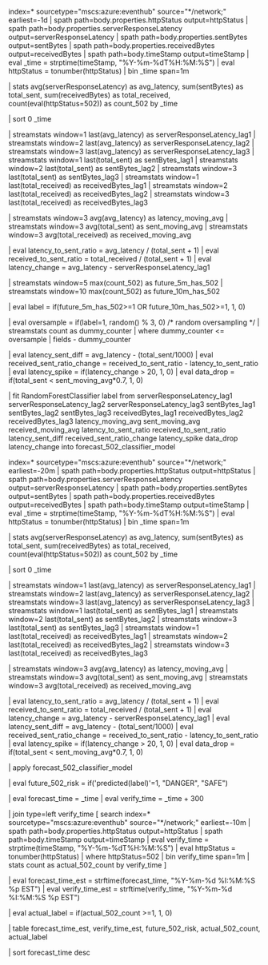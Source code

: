 index=* sourcetype="mscs:azure:eventhub" source="*/network;" earliest=-1d
| spath path=body.properties.httpStatus output=httpStatus
| spath path=body.properties.serverResponseLatency output=serverResponseLatency
| spath path=body.properties.sentBytes output=sentBytes
| spath path=body.properties.receivedBytes output=receivedBytes
| spath path=body.timeStamp output=timeStamp
| eval _time = strptime(timeStamp, "%Y-%m-%dT%H:%M:%S")
| eval httpStatus = tonumber(httpStatus)
| bin _time span=1m

| stats 
    avg(serverResponseLatency) as avg_latency,
    sum(sentBytes) as total_sent,
    sum(receivedBytes) as total_received,
    count(eval(httpStatus=502)) as count_502
  by _time

| sort 0 _time

| streamstats window=1 last(avg_latency) as serverResponseLatency_lag1
| streamstats window=2 last(avg_latency) as serverResponseLatency_lag2
| streamstats window=3 last(avg_latency) as serverResponseLatency_lag3
| streamstats window=1 last(total_sent) as sentBytes_lag1
| streamstats window=2 last(total_sent) as sentBytes_lag2
| streamstats window=3 last(total_sent) as sentBytes_lag3
| streamstats window=1 last(total_received) as receivedBytes_lag1
| streamstats window=2 last(total_received) as receivedBytes_lag2
| streamstats window=3 last(total_received) as receivedBytes_lag3

| streamstats window=3 avg(avg_latency) as latency_moving_avg
| streamstats window=3 avg(total_sent) as sent_moving_avg
| streamstats window=3 avg(total_received) as received_moving_avg

| eval latency_to_sent_ratio = avg_latency / (total_sent + 1)
| eval received_to_sent_ratio = total_received / (total_sent + 1)
| eval latency_change = avg_latency - serverResponseLatency_lag1

| streamstats window=5 max(count_502) as future_5m_has_502
| streamstats window=10 max(count_502) as future_10m_has_502

| eval label = if(future_5m_has_502>=1 OR future_10m_has_502>=1, 1, 0)

| eval oversample = if(label=1, random() % 3, 0)  /* random oversampling */
| streamstats count as dummy_counter
| where dummy_counter <= oversample
| fields - dummy_counter

| eval latency_sent_diff = avg_latency - (total_sent/1000)
| eval received_sent_ratio_change = received_to_sent_ratio - latency_to_sent_ratio
| eval latency_spike = if(latency_change > 20, 1, 0)
| eval data_drop = if(total_sent < sent_moving_avg*0.7, 1, 0)

| fit RandomForestClassifier label from 
    serverResponseLatency_lag1 serverResponseLatency_lag2 serverResponseLatency_lag3
    sentBytes_lag1 sentBytes_lag2 sentBytes_lag3
    receivedBytes_lag1 receivedBytes_lag2 receivedBytes_lag3
    latency_moving_avg sent_moving_avg received_moving_avg
    latency_to_sent_ratio received_to_sent_ratio
    latency_sent_diff received_sent_ratio_change latency_spike data_drop
    latency_change
    into forecast_502_classifier_model










index=* sourcetype="mscs:azure:eventhub" source="*/network;" earliest=-20m
| spath path=body.properties.httpStatus output=httpStatus
| spath path=body.properties.serverResponseLatency output=serverResponseLatency
| spath path=body.properties.sentBytes output=sentBytes
| spath path=body.properties.receivedBytes output=receivedBytes
| spath path=body.timeStamp output=timeStamp
| eval _time = strptime(timeStamp, "%Y-%m-%dT%H:%M:%S")
| eval httpStatus = tonumber(httpStatus)
| bin _time span=1m

| stats 
    avg(serverResponseLatency) as avg_latency,
    sum(sentBytes) as total_sent,
    sum(receivedBytes) as total_received,
    count(eval(httpStatus=502)) as count_502
  by _time

| sort 0 _time

| streamstats window=1 last(avg_latency) as serverResponseLatency_lag1
| streamstats window=2 last(avg_latency) as serverResponseLatency_lag2
| streamstats window=3 last(avg_latency) as serverResponseLatency_lag3
| streamstats window=1 last(total_sent) as sentBytes_lag1
| streamstats window=2 last(total_sent) as sentBytes_lag2
| streamstats window=3 last(total_sent) as sentBytes_lag3
| streamstats window=1 last(total_received) as receivedBytes_lag1
| streamstats window=2 last(total_received) as receivedBytes_lag2
| streamstats window=3 last(total_received) as receivedBytes_lag3

| streamstats window=3 avg(avg_latency) as latency_moving_avg
| streamstats window=3 avg(total_sent) as sent_moving_avg
| streamstats window=3 avg(total_received) as received_moving_avg

| eval latency_to_sent_ratio = avg_latency / (total_sent + 1)
| eval received_to_sent_ratio = total_received / (total_sent + 1)
| eval latency_change = avg_latency - serverResponseLatency_lag1
| eval latency_sent_diff = avg_latency - (total_sent/1000)
| eval received_sent_ratio_change = received_to_sent_ratio - latency_to_sent_ratio
| eval latency_spike = if(latency_change > 20, 1, 0)
| eval data_drop = if(total_sent < sent_moving_avg*0.7, 1, 0)

| apply forecast_502_classifier_model

| eval future_502_risk = if('predicted(label)'=1, "DANGER", "SAFE")

| eval forecast_time = _time
| eval verify_time = _time + 300

| join type=left verify_time
    [
      search index=* sourcetype="mscs:azure:eventhub" source="*/network;" earliest=-10m
      | spath path=body.properties.httpStatus output=httpStatus
      | spath path=body.timeStamp output=timeStamp
      | eval verify_time = strptime(timeStamp, "%Y-%m-%dT%H:%M:%S")
      | eval httpStatus = tonumber(httpStatus)
      | where httpStatus=502
      | bin verify_time span=1m
      | stats count as actual_502_count by verify_time
    ]

| eval forecast_time_est = strftime(forecast_time, "%Y-%m-%d %I:%M:%S %p EST")
| eval verify_time_est = strftime(verify_time, "%Y-%m-%d %I:%M:%S %p EST")

| eval actual_label = if(actual_502_count >=1, 1, 0)

| table forecast_time_est, verify_time_est, future_502_risk, actual_502_count, actual_label

| sort forecast_time desc
